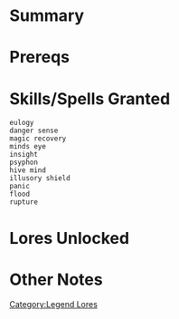 # Summary

# Prereqs

# Skills/Spells Granted

`eulogy`  
`danger sense`  
`magic recovery`  
`minds eye`  
`insight`  
`psyphon`  
`hive mind`  
`illusory shield`  
`panic`  
`flood`  
`rupture`

# Lores Unlocked

# Other Notes

[Category:Legend Lores](Category:Legend_Lores "wikilink")
